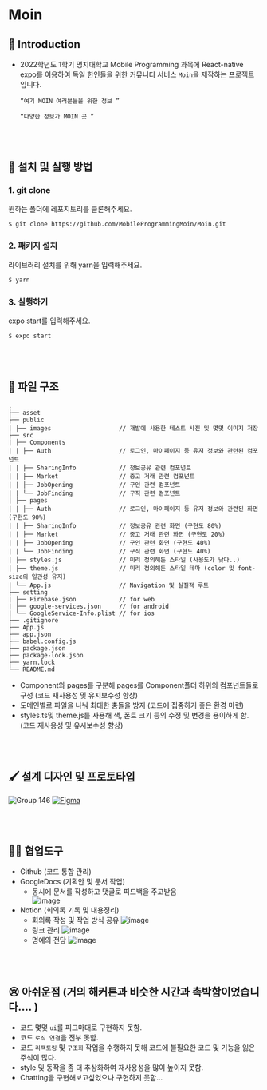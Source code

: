 Moin
===

📖 Introduction
---
- 2022학년도 1학기 명지대학교 Mobile Programming 과목에 React-native expo를 이용하여 독일 한인들을 위한 커뮤니티 서비스 `Moin`을 제작하는 프로젝트입니다.

  ```
  “여기 MOIN 여러분들을 위한 정보 ”
  ```
  
  ```
  “다양한 정보가 MOIN 곳 ”
  ```

<br><br>


🏁 설치 및 실행 방법
---

### 1. git clone

원하는 폴더에 레포지토리를 클론해주세요.

```bash
$ git clone https://github.com/MobileProgrammingMoin/Moin.git
```

### 2. 패키지 설치

라이브러리 설치를 위해 yarn을 입력해주세요.

```bash
$ yarn
```

### 3. 실행하기

expo start를 입력해주세요.

```bash
$ expo start
```

<br><br>


🧱 파일 구조
---
    .
    ├── asset
    ├── public
    | ├── images                   // 개발에 사용한 테스트 사진 및 몇몇 이미지 저장
    ├── src
    | ├── Components
    | | ├── Auth                   // 로그인, 마이페이지 등 유저 정보와 관련된 컴포넌트
    | | ├── SharingInfo            // 정보공유 관련 컴포넌트
    | | ├── Market                 // 중고 거래 관련 컴포넌트
    | | ├── JobOpening             // 구인 관련 컴포넌트
    | | └── JobFinding             // 구직 관련 컴포넌트
    | ├── pages
    | | ├── Auth                   // 로그인, 마이페이지 등 유저 정보와 관련된 화면 (구현도 90%)
    | | ├── SharingInfo            // 정보공유 관련 화면 (구현도 80%)
    | | ├── Market                 // 중고 거래 관련 화면 (구현도 20%)
    | | ├── JobOpening             // 구인 관련 화면 (구현도 40%)
    | | └── JobFinding             // 구직 관련 화면 (구현도 40%)
    | ├── styles.js                // 미리 정의해둔 스타일 (사용도가 낮다..)
    | ├── theme.js                 // 미리 정의해둔 스타일 테마 (color 및 font-size의 일관성 유지)
    | └── App.js                   // Navigation 및 실질적 루트
    ├── setting
    | ├── Firebase.json            // for web
    | ├── google-services.json     // for android
    | └── GoogleService-Info.plist // for ios
    ├── .gitignore
    ├── App.js 
    ├── app.json
    ├── babel.config.js
    ├── package.json
    ├── package-lock.json
    ├── yarn.lock
    └── README.md


- Component와 pages를 구분해 pages를 Component폴더 하위의 컴포넌트들로 구성 (코드 재사용성 및 유지보수성 향상)
- 도메인별로 파일을 나눠 최대한 충돌을 방지 (코드에 집중하기 좋은 환경 마련)
- styles.ts및 theme.js를 사용해 색, 폰트 크기 등의 수정 및 변경을 용이하게 함. (코드 재사용성 및 유시보수성 향상)

<br><br>

    
🖌️ 설계 디자인 및 프로토타입
---
![Group 146](https://user-images.githubusercontent.com/48820696/174017676-5eb6b22e-2e67-41ce-a5df-bed11e703528.jpg)
<a href="https://www.figma.com/file/TphxHJ3bMoSvw3o1TjTD9y/MobileProgramming">
  <img alt="Figma" src ="https://img.shields.io/badge/FigmaDesign-F9EB6C.svg?&style=for-the-badge&logo=Figma&logoColor=purple"/>
</a>

<br><br>


🧑‍💻 협업도구
---
- Github (코드 통합 관리)
- GoogleDocs (기획안 및 문서 작업) 
  - 동시에 문서를 작성하고 댓글로 피드백을 주고받음<br>
    ![image](https://user-images.githubusercontent.com/48820696/174015342-e054587a-9f75-4476-a47b-51f27d6b858c.png)  
- Notion (회의록 기록 및 내용정리) <br>
  - 회의록 작성 및 작업 방식 공유
    ![image](https://user-images.githubusercontent.com/48820696/174016140-8cdd4e8a-cb8b-4abd-b6bd-7ecb5892835c.png)
   - 링크 관리
     ![image](https://user-images.githubusercontent.com/48820696/174016235-09e132b8-6a14-438d-b7cf-0005750f9006.png)
   - 명예의 전당
     ![image](https://user-images.githubusercontent.com/48820696/174016324-b2ce4d7f-37ce-4b71-a7b6-2ef1874336aa.png)

   
<br><br>

😢 아쉬운점 (거의 해커톤과 비슷한 시간과 촉박함이었습니다.... )
---
- 코드 몇몇 `ui`를 피그마대로 구현하지 못함.
- 코드 `로직 연결`을 전부 못함. 
- 코드 `리팩토링` 및 `구조화` 작업을 수행하지 못해 코드에 불필요한 코드 및 기능을 잃은 주석이 많다.
- style 및 동작을 좀 더 추상화하여 재사용성을 많이 높이지 못함.
- Chatting을 구현해보고싶었으나 구현하지 못함...



